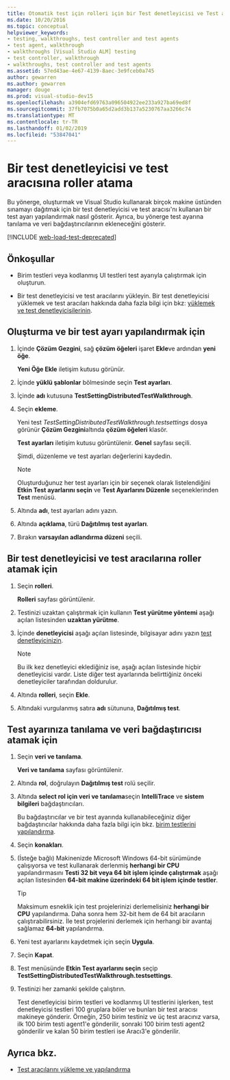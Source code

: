 ```yaml
---
title: Otomatik test için rolleri için bir Test denetleyicisi ve Test aracısı atama
ms.date: 10/20/2016
ms.topic: conceptual
helpviewer_keywords:
- testing, walkthroughs, test controller and test agents
- test agent, walkthrough
- walkthroughs [Visual Studio ALM] testing
- test controller, walkthrough
- walkthroughs, test controller and test agents
ms.assetid: 57ed43ae-4e67-4139-8aec-3e9fceb0a745
author: gewarren
ms.author: gewarren
manager: douge
ms.prod: visual-studio-dev15
ms.openlocfilehash: a3904efd69763a096504922ee233a927ba69ed8f
ms.sourcegitcommit: 37fb7075b0a65d2add3b137a5230767aa3266c74
ms.translationtype: MT
ms.contentlocale: tr-TR
ms.lasthandoff: 01/02/2019
ms.locfileid: "53847041"
---
```

# <a name="assign-roles-to-a-test-controller-and-test-agent"></a>Bir test denetleyicisi ve test aracısına roller atama

Bu yönerge, oluşturmak ve Visual Studio kullanarak birçok makine üstünden sınamayı dağıtmak için bir test denetleyicisi ve test aracısı'nı kullanan bir test ayarı yapılandırmak nasıl gösterir. Ayrıca, bu yönerge test ayarına tanılama ve veri bağdaştırıcılarının ekleneceğini gösterir.

[!INCLUDE [web-load-test-deprecated](includes/web-load-test-deprecated.md)]

## <a name="prerequisites"></a>Önkoşullar

-   Birim testleri veya kodlanmış UI testleri test ayarıyla çalıştırmak için oluşturun.

-   Bir test denetleyicisi ve test aracılarını yükleyin. Bir test denetleyicisi yüklemek ve test aracıları hakkında daha fazla bilgi için bkz: [yüklemek ve test denetleyicisilerinin](../test/lab-management/install-configure-test-agents.md).

## <a name="to-create-and-configure-a-test-setting"></a>Oluşturma ve bir test ayarı yapılandırmak için

1.  İçinde **Çözüm Gezgini**, sağ **çözüm öğeleri** işaret **Ekle**ve ardından **yeni öğe**.

     **Yeni Öğe Ekle** iletişim kutusu görünür.

2.  İçinde **yüklü şablonlar** bölmesinde seçin **Test ayarları**.

3.  İçinde **adı** kutusuna **TestSettingDistributedTestWalkthrough**.

4.  Seçin **ekleme**.

     Yeni test *TestSettingDistributedTestWalkthrough.testsettings* dosya görünür **Çözüm Gezgini**altında **çözüm öğeleri** klasör.

     **Test ayarları** iletişim kutusu görüntülenir. **Genel** sayfası seçili.

     Şimdi, düzenleme ve test ayarları değerlerini kaydedin.

    > [!NOTE]
    > Oluşturduğunuz her test ayarları için bir seçenek olarak listelendiğini **Etkin Test ayarlarını seçin** ve **Test Ayarlarını Düzenle** seçeneklerinden **Test** menüsü.

5.  Altında **adı**, test ayarları adını yazın.

6.  Altında **açıklama**, türü **Dağıtılmış test ayarları**.

7.  Bırakın **varsayılan adlandırma düzeni** seçili.

## <a name="to-assign-roles-to-a-test-controller-and-test-agents"></a>Bir test denetleyicisi ve test aracılarına roller atamak için

1.  Seçin **rolleri**.

     **Rolleri** sayfası görüntülenir.

2.  Testinizi uzaktan çalıştırmak için kullanın **Test yürütme yöntemi** aşağı açılan listesinden **uzaktan yürütme**.

3.  İçinde **denetleyicisi** aşağı açılan listesinde, bilgisayar adını yazın [test denetleyicinizin](../test/lab-management/install-configure-test-agents.md).

    > [!NOTE]
    > Bu ilk kez denetleyici eklediğiniz ise, aşağı açılan listesinde hiçbir denetleyicisi vardır. Liste diğer test ayarlarında belirttiğiniz önceki denetleyiciler tarafından doldurulur.

4.  Altında **rolleri**, seçin **Ekle**.

5.  Altındaki vurgulanmış satıra **adı** sütununa, **Dağıtılmış test**.

## <a name="to-assign-a-diagnostic-and-data-adapter-to-your-test-setting"></a>Test ayarınıza tanılama ve veri bağdaştırıcısı atamak için

1.  Seçin **veri ve tanılama**.

     **Veri ve tanılama** sayfası görüntülenir.

2.  Altında **rol**, doğrulayın **Dağıtılmış test** rolü seçilir.

3.  Altında **select rol için veri ve tanılama**seçin **IntelliTrace** ve **sistem bilgileri** bağdaştırıcıları.

     Bu bağdaştırıcılar ve bir test ayarında kullanabileceğiniz diğer bağdaştırıcılar hakkında daha fazla bilgi için bkz. [birim testlerini yapılandırma](../test/configure-unit-tests-by-using-a-dot-runsettings-file.md).

4.  Seçin **konakları**.

5.  (İsteğe bağlı) Makinenizde Microsoft Windows 64-bit sürümünde çalışıyorsa ve test kullanarak derlenmiş **herhangi bir CPU** yapılandırmasını **Testi 32 bit veya 64 bit işlem içinde çalıştırmak** aşağı açılan listesinden **64-bit makine üzerindeki 64 bit işlem içinde testler**.

    > [!TIP]
    > Maksimum esneklik için test projelerinizi derlemelisiniz **herhangi bir CPU** yapılandırma. Daha sonra hem 32-bit hem de 64 bit aracıların çalıştırabilirsiniz. İle test projelerini derlemek için herhangi bir avantaj sağlamaz **64-bit** yapılandırma.

6.  Yeni test ayarlarını kaydetmek için seçin **Uygula**.

7.  Seçin **Kapat**.

8.  Test menüsünde **Etkin Test ayarlarını seçin** seçip **TestSettingDistributedTestWalkthrough.testsettings**.

9. Testinizi her zamanki şekilde çalıştırın.

     Test denetleyicisi birim testleri ve kodlanmış UI testlerini işlerken, test denetleyicisi testleri 100 gruplara böler ve bunları bir test aracısı makineye gönderir. Örneğin, 250 birim testiniz ve üç test aracınız varsa, ilk 100 birim testi agent1'e gönderilir, sonraki 100 birim testi agent2 gönderilir ve kalan 50 birim testleri ise Aracı3'e gönderilir.

## <a name="see-also"></a>Ayrıca bkz.

- [Test aracılarını yükleme ve yapılandırma](../test/lab-management/install-configure-test-agents.md)